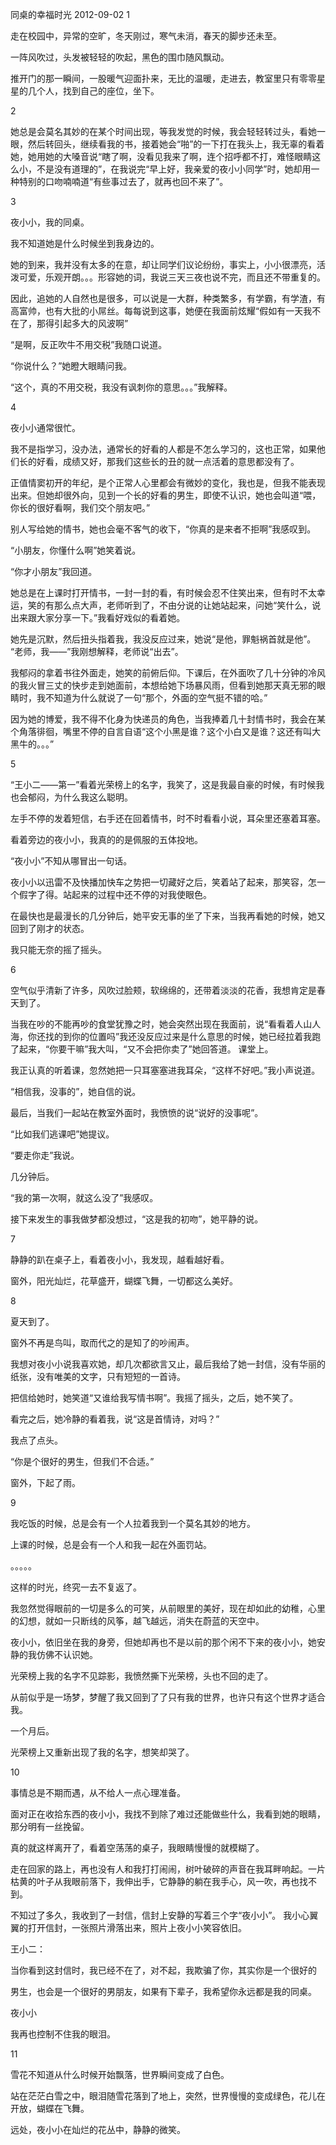 同桌的幸福时光
2012-09-02
1

走在校园中，异常的空旷，冬天刚过，寒气未消，春天的脚步还未至。

一阵风吹过，头发被轻轻的吹起，黑色的围巾随风飘动。

推开门的那一瞬间，一股暖气迎面扑来，无比的温暖，走进去，教室里只有零零星星的几个人，找到自己的座位，坐下。

2

她总是会莫名其妙的在某个时间出现，等我发觉的时候，我会轻轻转过头，看她一眼，然后转回头，继续看我的书，接着她会“啪”的一下打在我头上，我无辜的看着她，她用她的大嗓音说“瞎了啊，没看见我来了啊，连个招呼都不打，难怪眼睛这么小，不是没有道理的”，在我说完“早上好，我亲爱的夜小小同学”时，她却用一种特别的口吻喃喃道“有些事过去了，就再也回不来了”。

3

夜小小，我的同桌。

我不知道她是什么时候坐到我身边的。

她的到来，我并没有太多的在意，却让同学们议论纷纷，事实上，小小很漂亮，活泼可爱，乐观开朗。。。形容她的词，我说三天三夜也说不完，而且还不带重复的。

因此，追她的人自然也是很多，可以说是一大群，种类繁多，有学霸，有学渣，有高富帅，也有大批的小屌丝。每每说到这事，她便在我面前炫耀“假如有一天我不在了，那得引起多大的风波啊”

“是啊，反正吹牛不用交税”我随口说道。

“你说什么？”她瞪大眼睛问我。

“这个，真的不用交税，我没有讽刺你的意思。。。”我解释。

4

夜小小通常很忙。

我不是指学习，没办法，通常长的好看的人都是不怎么学习的，这也正常，如果他们长的好看，成绩又好，那我们这些长的丑的就一点活着的意思都没有了。

正值情窦初开的年纪，是个正常人心里都会有微妙的变化，我也是，但我不能表现出来。但她却很外向，见到一个长的好看的男生，即使不认识，她也会叫道“喂，你长的很好看啊，我们交个朋友吧。”

别人写给她的情书，她也会毫不客气的收下，“你真的是来者不拒啊”我感叹到。

“小朋友，你懂什么啊”她笑着说。

“你才小朋友”我回道。

她总是在上课时打开情书，一封一封的看，有时候会忍不住笑出来，但有时不太幸运，笑的有那么点大声，老师听到了，不由分说的让她站起来，问她“笑什么，说出来跟大家分享一下。”我看好戏似的看着她。

她先是沉默，然后扭头指着我，我没反应过来，她说“是他，罪魁祸首就是他”。 “老师，我——”我刚想解释，老师说“出去”。

我郁闷的拿着书往外面走，她笑的前俯后仰。下课后，在外面吹了几十分钟的冷风的我火冒三丈的快步走到她面前，本想给她下场暴风雨，但看到她那天真无邪的眼睛时，我不知道为什么就说了一句“那个，外面的空气挺不错的哈。”

因为她的博爱，我不得不化身为快递员的角色，当我捧着几十封情书时，我会在某个角落徘徊，嘴里不停的自言自语“这个小黑是谁？这个小白又是谁？这还有叫大黑牛的。。。”

5

“王小二——第一”看着光荣榜上的名字，我笑了，这是我最自豪的时候，有时候我也会郁闷，为什么我这么聪明。

左手不停的发着短信，右手还在回着情书，时不时看看小说，耳朵里还塞着耳塞。

看着旁边的夜小小，我真的的是佩服的五体投地。

“夜小小”不知从哪冒出一句话。

夜小小以迅雷不及快播加快车之势把一切藏好之后，笑着站了起来，那笑容，怎一个假字了得。站起来的过程中还不停的对我使眼色。

在最快也是最漫长的几分钟后，她平安无事的坐了下来，当我再看她的时候，她又回到了刚才的状态。

我只能无奈的摇了摇头。

6

空气似乎清新了许多，风吹过脸颊，软绵绵的，还带着淡淡的花香，我想肯定是春天到了。

当我在吵的不能再吵的食堂犹豫之时，她会突然出现在我面前，说“看看着人山人海，你还找的到你的位置吗”我还没反应过来是什么意思的时候，她已经拉着我跑了起来，“你要干嘛”我大叫，“又不会把你卖了”她回答道。 课堂上。

我正认真的听着课，忽然她把一只耳塞塞进我耳朵，“这样不好吧。”我小声说道。

“相信我，没事的”，她自信的说。

最后，当我们一起站在教室外面时，我愤愤的说“说好的没事呢”。

“比如我们逃课吧”她提议。

“要走你走”我说。

几分钟后。

“我的第一次啊，就这么没了”我感叹。

接下来发生的事我做梦都没想过，“这是我的初吻”，她平静的说。

7

静静的趴在桌子上，看着夜小小，我发现，越看越好看。

窗外，阳光灿烂，花草盛开，蝴蝶飞舞，一切都这么美好。

8

夏天到了。

窗外不再是鸟叫，取而代之的是知了的吵闹声。

我想对夜小小说我喜欢她，却几次都欲言又止，最后我给了她一封信，没有华丽的纸张，没有唯美的文字，只有短短的一首诗。

把信给她时，她笑道“又谁给我写情书啊”。我摇了摇头，之后，她不笑了。

看完之后，她冷静的看着我，说“这是首情诗，对吗？”

我点了点头。

“你是个很好的男生，但我们不合适。”

窗外，下起了雨。

9

我吃饭的时候，总是会有一个人拉着我到一个莫名其妙的地方。

上课的时候，总是会有一个人和我一起在外面罚站。

。。。。。

这样的时光，终究一去不复返了。

我忽然觉得眼前的一切是多么的可笑，从前眼里的美好，现在却如此的幼稚，心里的幻想，就如一只断线的风筝，越飞越远，消失在蔚蓝的天空中。

夜小小，依旧坐在我的身旁，但她却再也不是以前的那个闲不下来的夜小小，她安静的我仿佛不认识她。

光荣榜上我的名字不见踪影，我愤然撕下光荣榜，头也不回的走了。

从前似乎是一场梦，梦醒了我又回到了了只有我的世界，也许只有这个世界才适合我。

一个月后。

光荣榜上又重新出现了我的名字，想笑却哭了。

10

事情总是不期而遇，从不给人一点心理准备。

面对正在收拾东西的夜小小，我找不到除了难过还能做些什么，我看到她的眼睛，那分明有一丝挽留。

真的就这样离开了，看着空荡荡的桌子，我眼睛慢慢的就模糊了。

走在回家的路上，再也没有人和我打打闹闹，树叶破碎的声音在我耳畔响起。一片枯黄的叶子从我眼前落下，我伸出手，它静静的躺在我手心，风一吹，再也找不到。

不知过了多久，我收到了一封信，信封上安静的写着三个字“夜小小”。 我小心翼翼的打开信封，一张照片滑落出来，照片上夜小小笑容依旧。

王小二：

当你看到这封信时，我已经不在了，对不起，我欺骗了你，其实你是一个很好的

男生，也会是一个很好的男朋友，如果有下辈子，我希望你永远都是我的同桌。

夜小小

我再也控制不住我的眼泪。

11

雪花不知道从什么时候开始飘落，世界瞬间变成了白色。

站在茫茫白雪之中，眼泪随雪花落到了地上，突然，世界慢慢的变成绿色，花儿在开放，蝴蝶在飞舞。

远处，夜小小在灿烂的花丛中，静静的微笑。
